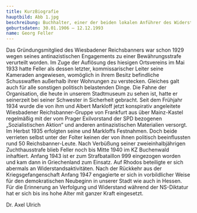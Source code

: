 ```yaml
---
title: KurzBiografie
hauptbild: Abb 1.jpg
beschreibung: Buchhalter, einer der beiden lokalen Anführer des Widerstandes der Republikschutzorganisation Reichsbanner Schwarz-Rot-Gold, später Gewerkschaftsfunktionär, SPD-Stadtverordneter und ehrenamtlicher Stadtrat, dann hauptamtlicher Stadtrat für Jugend, Soziales und Gesundheit
geburtsdaten: 30.01.1906 – 12.12.1993
name: Georg Feller
---
```

Das Gründungsmitglied des Wiesbadener Reichsbanners war schon 1929 wegen
seines antinazistischen Engagements zu einer Bewährungsstrafe verurteilt
worden. Im Zuge der Auflösung des hiesigen Ortsvereins im Mai 1933 hatte
Feller als dessen letzter, kommissarischer Leiter seine Kameraden
angewiesen, womöglich in ihrem Besitz befindliche Schusswaffen außerhalb
ihrer Wohnungen zu verstecken. Gleiches galt auch für alle sonstigen
politisch belastenden Dinge. Die Fahne der Organisation, die heute in
unserem Stadtmuseum zu sehen ist, hatte er seinerzeit bei seiner
Schwester in Sicherheit gebracht. Seit dem Frühjahr 1934 wurde die von
ihm und Albert Markloff jetzt konspirativ angeleitete Wiesbadener
Reichsbanner-Gruppe von Frankfurt aus über Mainz-Kastel regelmäßig mit
der vom Prager Exilvorstand der SPD bezogenen „Sozialistischen Aktion“
und anderen antinazistischen Materialien versorgt. Im Herbst 1935
erfolgten seine und Markloffs Festnahmen. Doch beide verrieten selbst
unter der Folter keinen der von ihnen politisch beeinflussten rund 50
Reichsbanner-Leute. Nach Verbüßung seiner zweieinhalbjährigen
Zuchthausstrafe blieb Feller noch bis Mitte 1940 im KZ Buchenwald
inhaftiert. Anfang 1943 ist er zum Strafbataillon 999 eingezogen worden
und kam dann in Griechenland zum Einsatz. Auf Rhodos beteiligte er sich
abermals an Widerstandsaktivitäten. Nach der Rückkehr aus der
Kriegsgefangenschaft Anfang 1947 engagierte er sich in vorbildlicher
Weise für den demokratischen Neubeginn in unserer Stadt wie auch in
Hessen. Für die Erinnerung an Verfolgung und Widerstand während der
NS-Diktatur hat er sich bis ins hohe Alter mit ganzer Kraft eingesetzt.

Dr. Axel Ulrich
